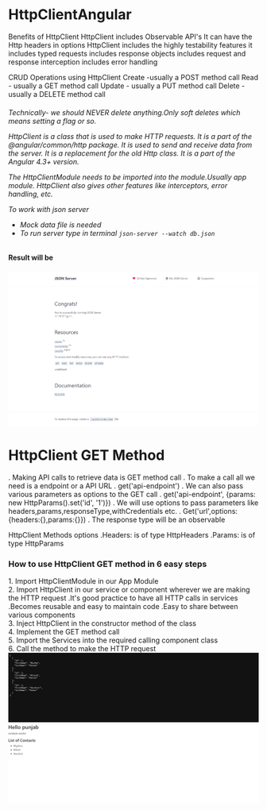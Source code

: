 # HttpClientAngular

Benefits of HttpClient
    HttpClient includes Observable API's
    It can have the Http headers in options
    HttpClient includes the highly testability features 
    it includes typed requests
    includes response objects
    includes request and response interception
    includes error handling 

CRUD Operations using HttpClient
Create -usually a POST method call
Read - usually a GET method call
Update - usually a PUT method call
Delete - usually a DELETE method call
 <h6>Technically- we should NEVER delete anything.Only soft deletes which means setting a flag or so.

HttpClient is a class that is used to make HTTP requests. It is a part of the @angular/common/http package. It is used to send and receive data from the server. It is a replacement for the old Http class. It is a part of the Angular 4.3+ version.

The HttpClientModule needs to be imported into the module.Usually app module.
HttpClient also gives other features like interceptors, error handling, etc.

To work with json server
 - Mock data file is needed 
 - To run server  type in terminal `json-server --watch db.json`
 <h4>Result will be</h4>
 <img src ="./src/assets/images/json-server.jpeg">

# HttpClient GET Method
. Making API calls to retrieve data is GET method call
. To make a call all we need is a endpoint or a API URL
  . get('api-endpoint')
. We can also pass various parameters as options to the GET call
    . get('api-endpoint', {params: new HttpParams().set('id', '1')})
. We will use options to pass parameters like headers,params,responseType,withCredentials etc.
    . Get('url',options:{headers:{},params:{}})
. The response type will be an observable

HttpClient Methods options
.Headers: is of type HttpHeaders
.Params: is of type HttpParams

<h3>How to use HttpClient GET method in 6 easy steps</h3>
1. Import HttpClientModule in our App Module
<br>
2. Import HttpClient in our service or component wherever we are making the HTTP request
    .It's good practice to have all HTTP calls in services
    .Becomes reusable and easy to maintain code
    .Easy to share between various components
<br>
3. Inject HttpClient in the constructor method of the class
<br>
4. Implement the GET method call
<br>
5. Import the Services into the required calling component class
<br>
6. Call the method to make the HTTP request

<img src= "./src/assets/images/json-contacts.jpeg">
<img src= "./src/assets/images/Http-GET.jpeg">
